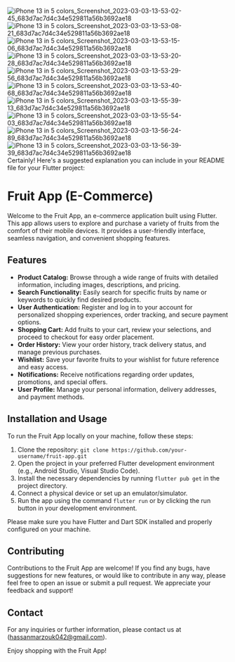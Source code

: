 ![iPhone 13 in 5 colors_Screenshot_2023-03-03-13-53-02-45_683d7ac7d4c34e529811a56b3692ae18](https://user-images.githubusercontent.com/74131893/232624332-10892a42-8698-4a7d-829e-1bfb1f231c5e.png)
![iPhone 13 in 5 colors_Screenshot_2023-03-03-13-53-08-21_683d7ac7d4c34e529811a56b3692ae18](https://user-images.githubusercontent.com/74131893/232624349-c75552ac-f732-4e7f-b9ca-1b56510db1ef.png)
![iPhone 13 in 5 colors_Screenshot_2023-03-03-13-53-15-06_683d7ac7d4c34e529811a56b3692ae18](https://user-images.githubusercontent.com/74131893/232624358-2d249490-6441-4dd8-a499-bcd2f50eb9fa.png)
![iPhone 13 in 5 colors_Screenshot_2023-03-03-13-53-20-28_683d7ac7d4c34e529811a56b3692ae18](https://user-images.githubusercontent.com/74131893/232624364-d18b977b-f596-4053-92b8-9420feadf3ec.png)
![iPhone 13 in 5 colors_Screenshot_2023-03-03-13-53-29-56_683d7ac7d4c34e529811a56b3692ae18](https://user-images.githubusercontent.com/74131893/232624369-f25310bb-4632-4de7-aa4a-e49f9b11d241.png)
![iPhone 13 in 5 colors_Screenshot_2023-03-03-13-53-40-68_683d7ac7d4c34e529811a56b3692ae18](https://user-images.githubusercontent.com/74131893/232624371-238b17a4-26be-4fcb-86f1-77d4e1b6faa2.png)
![iPhone 13 in 5 colors_Screenshot_2023-03-03-13-55-39-13_683d7ac7d4c34e529811a56b3692ae18](https://user-images.githubusercontent.com/74131893/232624376-412ce6d4-1cac-4624-ac76-14a6509d7ff1.png)
![iPhone 13 in 5 colors_Screenshot_2023-03-03-13-55-54-03_683d7ac7d4c34e529811a56b3692ae18](https://user-images.githubusercontent.com/74131893/232624384-e6d78f66-2b90-482b-ab1d-5f64f90a1e98.png)
![iPhone 13 in 5 colors_Screenshot_2023-03-03-13-56-24-89_683d7ac7d4c34e529811a56b3692ae18](https://user-images.githubusercontent.com/74131893/232624390-3f365441-2ec8-4300-83c8-599fcf4f4a90.png)
![iPhone 13 in 5 colors_Screenshot_2023-03-03-13-56-39-39_683d7ac7d4c34e529811a56b3692ae18](https://user-images.githubusercontent.com/74131893/232624398-68e0a098-ca7d-42b7-82dd-ca35d2fd832b.png)
Certainly! Here's a suggested explanation you can include in your README file for your Flutter project:

# Fruit App (E-Commerce)

Welcome to the Fruit App, an e-commerce application built using Flutter. This app allows users to explore and purchase a variety of fruits from the comfort of their mobile devices. It provides a user-friendly interface, seamless navigation, and convenient shopping features.

## Features

- **Product Catalog:** Browse through a wide range of fruits with detailed information, including images, descriptions, and pricing.
- **Search Functionality:** Easily search for specific fruits by name or keywords to quickly find desired products.
- **User Authentication:** Register and log in to your account for personalized shopping experiences, order tracking, and secure payment options.
- **Shopping Cart:** Add fruits to your cart, review your selections, and proceed to checkout for easy order placement.
- **Order History:** View your order history, track delivery status, and manage previous purchases.
- **Wishlist:** Save your favorite fruits to your wishlist for future reference and easy access.
- **Notifications:** Receive notifications regarding order updates, promotions, and special offers.
- **User Profile:** Manage your personal information, delivery addresses, and payment methods.

## Installation and Usage

To run the Fruit App locally on your machine, follow these steps:

1. Clone the repository: `git clone https://github.com/your-username/fruit-app.git`
2. Open the project in your preferred Flutter development environment (e.g., Android Studio, Visual Studio Code).
3. Install the necessary dependencies by running `flutter pub get` in the project directory.
4. Connect a physical device or set up an emulator/simulator.
5. Run the app using the command `flutter run` or by clicking the run button in your development environment.

Please make sure you have Flutter and Dart SDK installed and properly configured on your machine.

## Contributing

Contributions to the Fruit App are welcome! If you find any bugs, have suggestions for new features, or would like to contribute in any way, please feel free to open an issue or submit a pull request. We appreciate your feedback and support!

## Contact

For any inquiries or further information, please contact us at (hassanmarzouk042@gmail.com).

Enjoy shopping with the Fruit App!
